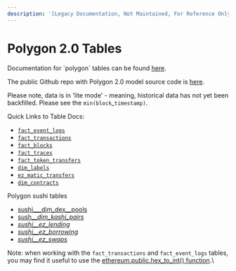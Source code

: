 ```yaml
---
description: '[Legacy Documentation, Not Maintained, For Reference Only]'
---
```


# Polygon 2.0 Tables

Documentation for \`polygon\` tables can be found [here](https://flipsidecrypto.github.io/polygon-models/#!/overview).

The public Github repo with Polygon 2.0 model source code is [here](https://github.com/FlipsideCrypto/polygon-models).

Please note, data is in 'lite mode' - meaning, historical data has not yet been backfilled. Please see the `min(block`\_`timestamp)`.&#x20;

Quick Links to Table Docs:

* [`fact_event_logs`](https://flipsidecrypto.github.io/polygon-models/#!/model/model.polygon\_models.core\_\_fact\_event\_logs)
* [`fact_transactions`](https://flipsidecrypto.github.io/polygon-models/#!/model/model.polygon\_models.core\_\_fact\_transactions)
* [`fact_blocks`](https://flipsidecrypto.github.io/polygon-models/#!/model/model.polygon\_models.core\_\_fact\_blocks)
* [`fact_traces`](https://flipsidecrypto.github.io/polygon-models/#!/model/model.polygon\_models.core\_\_fact\_traces)
* [`fact_token_transfers`](https://flipsidecrypto.github.io/polygon-models/#!/model/model.polygon\_models.core\_\_fact\_token\_transfers)
* [`dim_labels`](https://flipsidecrypto.github.io/polygon-models/#!/model/model.polygon\_models.core\_\_dim\_labels)
* [`ez_matic_transfers`](https://flipsidecrypto.github.io/polygon-models/#!/model/model.polygon\_models.core\_\_ez\_matic\_transfers)
* [`dim_contracts`](https://flipsidecrypto.github.io/polygon-models/#!/model/model.polygon\_models.core\_\_dim\_contracts)



Polygon sushi tables

* [sushi\_\__dim\_dex\__pools](https://flipsidecrypto.github.io/polygon-models/#!/model/model.polygon\_models.sushi\_\_dim\_dex\_pools)
* [sush\_\__dim\_kashi\_pairs_ ](https://flipsidecrypto.github.io/polygon-models/#!/model/model.polygon\_models.sushi\_\_dim\_kashi\_pairs)
* [_sushi\_\_ez\_lending_](https://flipsidecrypto.github.io/polygon-models/#!/model/model.polygon\_models.sushi\_\_ez\_lending)
* [_sushi\_\_ez\_borrowing_](https://flipsidecrypto.github.io/polygon-models/#!/model/model.polygon\_models.sushi\_\_ez\_borrowing)
* [_sushi\_\_ez\_swaps_](https://flipsidecrypto.github.io/polygon-models/#!/model/model.polygon\_models.sushi\_\_ez\_swaps)



Note: when working with the `fact_transactions` and `fact_event_logs` tables, you may find it useful to use the [ethereum.public.hex\_to\_int() function](../../../resources/hex-to-integer-function.md).\

